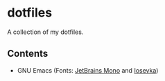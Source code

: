 # dotfiles

A collection of my dotfiles.

## Contents

- GNU Emacs (Fonts: [JetBrains Mono](https://www.jetbrains.com/lp/mono/) and [Iosevka](https://github.com/be5invis/Iosevka))
